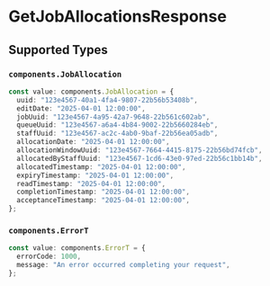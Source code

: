 # GetJobAllocationsResponse


## Supported Types

### `components.JobAllocation`

```typescript
const value: components.JobAllocation = {
  uuid: "123e4567-40a1-4fa4-9807-22b56b53408b",
  editDate: "2025-04-01 12:00:00",
  jobUuid: "123e4567-4a95-42a7-9648-22b561c602ab",
  queueUuid: "123e4567-a6a4-4b84-9002-22b5660284eb",
  staffUuid: "123e4567-ac2c-4ab0-9baf-22b56ea05adb",
  allocationDate: "2025-04-01 12:00:00",
  allocationWindowUuid: "123e4567-7664-4415-8175-22b56bd74fcb",
  allocatedByStaffUuid: "123e4567-1cd6-43e0-97ed-22b56c1bb14b",
  allocatedTimestamp: "2025-04-01 12:00:00",
  expiryTimestamp: "2025-04-01 12:00:00",
  readTimestamp: "2025-04-01 12:00:00",
  completionTimestamp: "2025-04-01 12:00:00",
  acceptanceTimestamp: "2025-04-01 12:00:00",
};
```

### `components.ErrorT`

```typescript
const value: components.ErrorT = {
  errorCode: 1000,
  message: "An error occurred completing your request",
};
```

